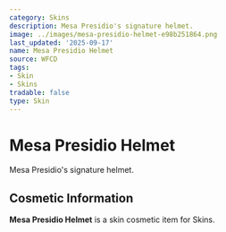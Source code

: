 ```yaml
---
category: Skins
description: Mesa Presidio's signature helmet.
image: ../images/mesa-presidio-helmet-e98b251864.png
last_updated: '2025-09-17'
name: Mesa Presidio Helmet
source: WFCD
tags:
- Skin
- Skins
tradable: false
type: Skin
---
```


# Mesa Presidio Helmet

Mesa Presidio's signature helmet.

## Cosmetic Information

**Mesa Presidio Helmet** is a skin cosmetic item for Skins.

